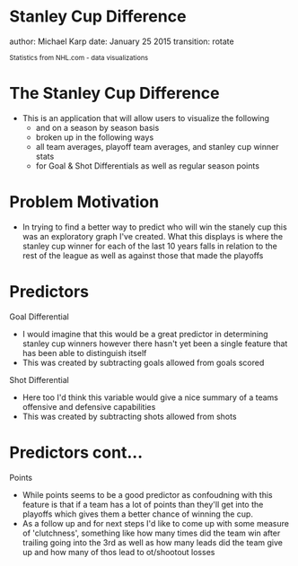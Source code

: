 Stanley Cup Difference
===
author: Michael Karp
date: January 25 2015
transition: rotate

<small> 
Statistics from NHL.com  - data visualizations
</small>


The Stanley Cup Difference
===
- This is an application that will allow users to visualize the following
    - and on a season by season basis
    - broken up in the following ways
    - all team averages, playoff team averages, and stanley cup winner stats
    - for Goal & Shot Differentials as well as regular season points


Problem Motivation
===
- In trying to find a better way to predict who will win the stanely cup this
was an exploratory graph I've created. What this displays is where the stanley 
cup winner for each of the last 10 years falls in relation to the rest of the
league as well as against those that made the playoffs


Predictors
===
Goal Differential
- I would imagine that this would be a great predictor in determining 
stanley cup winners however there hasn't yet been a single feature that 
has been able to distinguish itself
- This was created by subtracting goals allowed from goals scored

Shot Differential
- Here too I'd think this variable would give a nice summary of a teams offensive
and defensive capabilities
- This was created by subtracting shots allowed from shots

Predictors cont...
===
Points
- While points seems to be a good predictor as confoudning with this feature
is that if a team has a lot of points than they'll get into the playoffs which
gives them a better chance of winning the cup.
- As a follow up and for next steps I'd like to come up with some measure of 
'clutchness', something like how many times did the team win after trailing 
going into the 3rd as well as how many leads did the team give up and how many
of thos lead to ot/shootout losses
